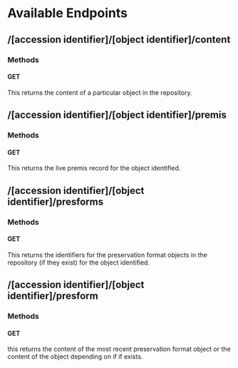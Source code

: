 # Available Endpoints

## /[accession identifier]/[object identifier]/content

### Methods 

#### GET

This returns the content of a particular object in the repository.

## /[accession identifier]/[object identifier]/premis

### Methods

#### GET

This returns the live premis record for the object identified.

## /[accession identifier]/[object identifier]/presforms

### Methods

#### GET

This returns the identifiers for the preservation format objects in the repository (if they exist) for the object identified.

## /[accession identifier]/[object identifier]/presform

### Methods

#### GET

this returns the content of the most recent preservation format object or the content of the object depending on if if exists.
